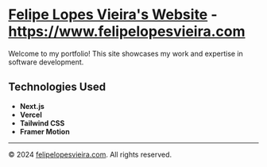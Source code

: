 # [Felipe Lopes Vieira's Website](https://www.felipelopesvieira.com) - https://www.felipelopesvieira.com

Welcome to my portfolio! This site showcases my work and expertise in software development.

## Technologies Used

- **Next.js**
- **Vercel**
- **Tailwind CSS**
- **Framer Motion**

---

© 2024 [felipelopesvieira.com](https://www.felipelopesvieira.com). All rights reserved.
